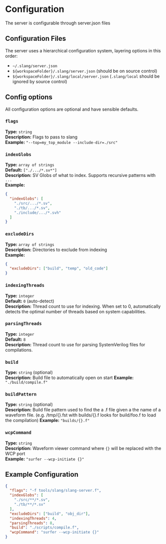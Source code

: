 # Configuration

The server is configurable through server.json files

## Configuration Files

The server uses a hierarchical configuration system, layering options in this order:

- `~/.slang/server.json`
- `${workspaceFolder}/.slang/server.json` (should be on source control)
- `${workspaceFolder}/.slang/local/server.json` (`.slang/local` should be ignored by source control)

## Config options

All configuration options are optional and have sensible defaults.

### `flags`
**Type:** `string`  
**Description:** Flags to pass to slang  
**Example:** `"--top=my_top_module --include-dir=./src"`

### `indexGlobs`
**Type:** `array of strings`  
**Default:** `["./.../*.sv*"]`  
**Description:** SV Globs of what to index. Supports recursive patterns with `...` \
**Example:** 
```json
{
  "indexGlobs": [
    "./src/.../*.sv",
    "./tb/.../*.sv",
    "./include/.../*.svh"
  ]
}
```

### `excludeDirs`
**Type:** `array of strings`  
**Description:** Directories to exclude from indexing  
**Example:**
```json
{
  "excludeDirs": ["build", "temp", "old_code"]
}
```

### `indexingThreads`
**Type:** `integer`  
**Default:** `0` (auto-detect)  
**Description:** Thread count to use for indexing. When set to 0, automatically detects the optimal number of threads based on system capabilities.

### `parsingThreads`
**Type:** `integer`  
**Default:** `8`  
**Description:** Thread count to use for parsing SystemVerilog files for compilations.

### `build`
**Type:** `string` (optional)  
**Description:** Build file to automatically open on start
**Example:** `"./build/compile.f"`

### `buildPattern`
**Type:** `string` (optional)  
**Description:** Build file pattern used to find the a .f file given a the name of a waveform file. (e.g. /tmp/{}.fst with builds/{}.f looks for  build/foo.f to load the compilation)
**Example:** `"builds/{}.f"`

### `wcpCommand`
**Type:** `string`  
**Description:** Waveform viewer command where `{}` will be replaced with the WCP port  
**Example:** `"surfer --wcp-initiate {}"`

## Example Configuration

```json
{
  "flags": "-f tools/slang/slang-server.f",
  "indexGlobs": [
    "./src/**/*.sv",
    "./tb/**/*.sv"
  ],
  "excludeDirs": ["build", "obj_dir"],
  "indexingThreads": 4,
  "parsingThreads": 8,
  "build": "./scripts/compile.f",
  "wcpCommand": "surfer --wcp-initiate {}"
}
```

